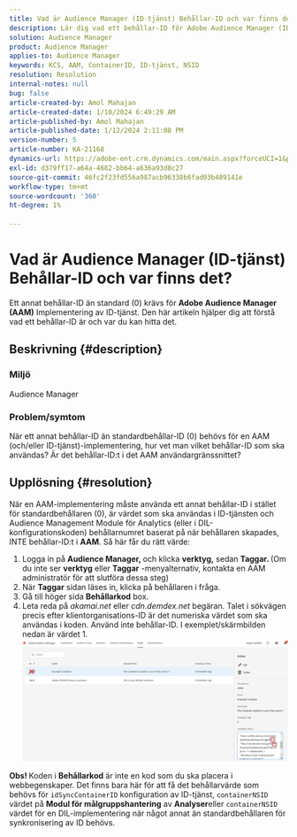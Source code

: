 ```yaml
---
title: Vad är Audience Manager (ID-tjänst) Behållar-ID och var finns det?
description: Lär dig vad ett behållar-ID för Adobe Audience Manager (ID-tjänst) är och var du hittar det. Följ stegen i den här artikeln.
solution: Audience Manager
product: Audience Manager
applies-to: Audience Manager
keywords: KCS, AAM, ContainerID, ID-tjänst, NSID
resolution: Resolution
internal-notes: null
bug: false
article-created-by: Amol Mahajan
article-created-date: 1/10/2024 6:49:29 AM
article-published-by: Amol Mahajan
article-published-date: 1/12/2024 2:11:08 PM
version-number: 5
article-number: KA-21168
dynamics-url: https://adobe-ent.crm.dynamics.com/main.aspx?forceUCI=1&pagetype=entityrecord&etn=knowledgearticle&id=b1703163-84af-ee11-a569-6045bd006b3d
exl-id: d379ff17-a64a-4682-bb64-a636a93d8c27
source-git-commit: 46fc2f23fd556a987acb96338b6fad03b489141e
workflow-type: tm+mt
source-wordcount: '360'
ht-degree: 1%

---
```


# Vad är Audience Manager (ID-tjänst) Behållar-ID och var finns det?


Ett annat behållar-ID än standard (0) krävs för <b>Adobe Audience Manager (AAM)</b> Implementering av ID-tjänst. Den här artikeln hjälper dig att förstå vad ett behållar-ID är och var du kan hitta det.

## Beskrivning {#description}


### <b>Miljö</b>

Audience Manager



### <b>Problem/symtom</b>

När ett annat behållar-ID än standardbehållar-ID (0) behövs för en AAM (och/eller ID-tjänst)-implementering, hur vet man vilket behållar-ID som ska användas? Är det behållar-ID:t i det AAM användargränssnittet?


## Upplösning {#resolution}


När en AAM-implementering måste använda ett annat behållar-ID i stället för standardbehållaren (0), är värdet som ska användas i ID-tjänsten och Audience Management Module för Analytics (eller i DIL-konfigurationskoden) behållarnumret baserat på när behållaren skapades, INTE behållar-ID:t i <b>AAM</b>. Så här får du rätt värde:

1. Logga in på <b>Audience Manager, </b>och klicka <b>verktyg,</b> sedan <b>Taggar. </b>(Om du inte ser <b>verktyg</b> eller <b>Taggar</b> -menyalternativ, kontakta en AAM administratör för att slutföra dessa steg)
2. När <b>Taggar</b> sidan läses in, klicka på behållaren i fråga.
3. Gå till höger sida <b>Behållarkod</b> box.
4. Leta reda på *akamai.net* eller *cdn.demdex.net* begäran. Talet i sökvägen precis efter klientorganisations-ID är det numeriska värdet som ska användas i koden. Använd inte behållar-ID. I exemplet/skärmbilden nedan är värdet 1.    ![](assets/4768ad75-347c-ed11-81ac-6045bd006a22.png)


<b>Obs! </b>Koden i <b>Behållarkod</b> är inte en kod som du ska placera i webbegenskaper. Det finns bara här för att få det behållarvärde som behövs för `idSyncContainerID` konfiguration av ID-tjänst, `containerNSID` värdet på <b>Modul för målgruppshantering</b> av <b>Analyser</b>eller `containerNSID` värdet för en DIL-implementering när något annat än standardbehållaren för synkronisering av ID behövs.

<b> </b>
